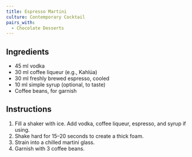 ```yaml
---
title: Espresso Martini
culture: Contemporary Cocktail
pairs_with:
  - Chocolate Desserts
---
```


## Ingredients
- 45 ml vodka
- 30 ml coffee liqueur (e.g., Kahlúa)
- 30 ml freshly brewed espresso, cooled
- 10 ml simple syrup (optional, to taste)
- Coffee beans, for garnish

## Instructions
1. Fill a shaker with ice. Add vodka, coffee liqueur, espresso, and syrup if using.
2. Shake hard for 15–20 seconds to create a thick foam.
3. Strain into a chilled martini glass.
4. Garnish with 3 coffee beans.
